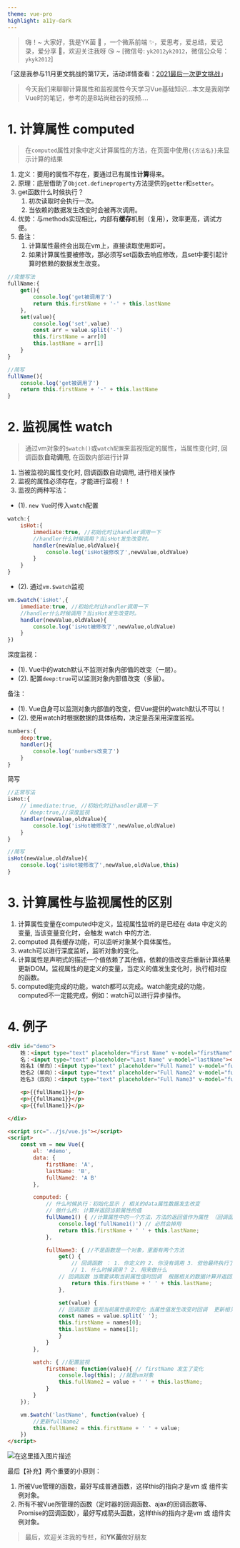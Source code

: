 ```yaml
---
theme: vue-pro
highlight: a11y-dark
---
```

> 嗨！~ 大家好，我是YK菌 🐷 ，一个微系前端 ✨，爱思考，爱总结，爱记录，爱分享 🏹，欢迎关注我呀 😘 ~ [微信号: `yk2012yk2012`，微信公众号：`ykyk2012`]


「这是我参与11月更文挑战的第17天，活动详情查看：[2021最后一次更文挑战](https://juejin.cn/post/7023643374569816095/ "https://juejin.cn/post/7023643374569816095/")」

> 今天我们来聊聊计算属性和监视属性今天学习Vue基础知识...本文是我刚学Vue时的笔记，参考的是B站尚硅谷的视频....


# 1. 计算属性 computed

> 在`computed`属性对象中定义计算属性的方法，在页面中使用`{{方法名}}`来显示计算的结果


1. 定义：要用的属性不存在，要通过已有属性**计算**得来。
2. 原理：底层借助了`Objcet.defineproperty`方法提供的`getter`和`setter`。
3. get函数什么时候执行？
    1) 初次读取时会执行一次。
    2) 当依赖的数据发生改变时会被再次调用。
4. 优势：与methods实现相比，内部有**缓存**机制（复用），效率更高，调试方便。
5. 备注：
    1) 计算属性最终会出现在vm上，直接读取使用即可。
    2) 如果计算属性要被修改，那必须写set函数去响应修改，且set中要引起计算时依赖的数据发生改变。

```javascript
//完整写法
fullName:{
    get(){
        console.log('get被调用了')
        return this.firstName + '-' + this.lastName
    },
    set(value){
        console.log('set',value)
        const arr = value.split('-')
        this.firstName = arr[0]
        this.lastName = arr[1]
    }
} 
```
```javascript
//简写
fullName(){
    console.log('get被调用了')
    return this.firstName + '-' + this.lastName
}
```

# 2. 监视属性 watch
> 通过vm对象的`$watch()`或`watch配置`来监视指定的属性，当属性变化时, 回调函数**自动调用**, 在函数内部进行计算


1. 当被监视的属性变化时, 回调函数自动调用, 进行相关操作
2. 监视的属性必须存在，才能进行监视！！
3. 监视的两种写法：
- (1). `new Vue`时传入`watch`配置


```javascript
watch:{
    isHot:{
        immediate:true, //初始化时让handler调用一下
        //handler什么时候调用？当isHot发生改变时。
        handler(newValue,oldValue){
            console.log('isHot被修改了',newValue,oldValue)
        }
    }
}
```
- (2). 通过`vm.$watch`监视
```javascript
vm.$watch('isHot',{
    immediate:true, //初始化时让handler调用一下
    //handler什么时候调用？当isHot发生改变时。
    handler(newValue,oldValue){
        console.log('isHot被修改了',newValue,oldValue)
    }
})
```

深度监视：
- (1). Vue中的watch默认不监测对象内部值的改变（一层）。
- (2). 配置`deep:true`可以监测对象内部值改变（多层）。

备注：
- (1). Vue自身可以监测对象内部值的改变，但Vue提供的watch默认不可以！
- (2). 使用watch时根据数据的具体结构，决定是否采用深度监视。

```javascript
numbers:{
    deep:true,
    handler(){
        console.log('numbers改变了')
    }
}
```
简写

```javascript
//正常写法
isHot:{
    // immediate:true, //初始化时让handler调用一下
    // deep:true,//深度监视
    handler(newValue,oldValue){
        console.log('isHot被修改了',newValue,oldValue)
    }
}
```

```javascript
//简写
isHot(newValue,oldValue){
    console.log('isHot被修改了',newValue,oldValue,this)
} 
```

# 3. 计算属性与监视属性的区别


1. 计算属性变量在computed中定义，监视属性监听的是已经在 data 中定义的变量, 当该变量变化时，会触发 watch 中的方法.
2. computed 具有缓存功能，可以监听对象某个具体属性。
3. watch可以进行深度监听，监听对象的变化。
4. 计算属性是声明式的描述一个值依赖了其他值，依赖的值改变后重新计算结果更新DOM。监视属性的是定义的变量，当定义的值发生变化时，执行相对应的函数。
5. computed能完成的功能，watch都可以完成。watch能完成的功能，computed不一定能完成，例如：watch可以进行异步操作。








# 4. 例子

```html
<div id="demo">
    姓：<input type="text" placeholder="First Name" v-model="firstName"><br>
    名：<input type="text" placeholder="Last Name" v-model="lastName"><br>
    姓名1（单向）：<input type="text" placeholder="Full Name1" v-model="fullName1"><br>
    姓名2（单向）：<input type="text" placeholder="Full Name2" v-model="fullName2"><br>
    姓名3（双向）：<input type="text" placeholder="Full Name3" v-model="fullName3"><br>

    <p>{{fullName1}}</p>
    <p>{{fullName1}}</p>
    <p>{{fullName1}}</p>

</div>

<script src="../js/vue.js"></script>
<script>
    const vm = new Vue({
        el: '#demo',
        data: {
            firstName: 'A',
            lastName: 'B',
            fullName2: 'A B'
        },

        computed: {
            // 什么时候执行：初始化显示 / 相关的data属性数据发生改变
            // 做什么的: 计算并返回当前属性的值
            fullName1() { //计算属性中的一个方法，方法的返回值作为属性 （回调函数）
                console.log('fullName1()') // 必然会掉用
                return this.firstName + ' ' + this.lastName;
            },

            fullName3: { //不是函数是一个对象，里面有两个方法  
                get() {
                    // 回调函数 ： 1. 你定义的 2. 你没有调用 3. 但他最终执行了
                    // 1. 什么时候调用？ 2. 用来做什么
                // 回调函数 当需要读取当前属性值时回调  根据相关的数据计算并返回当前属性的值
                    return this.firstName + ' ' + this.lastName;
                },

                set(value) {
                // 回调函数 监视当前属性值的变化 当属性值发生改变时回调  更新相关的属性数据
                const names = value.split(' ');
                this.firstName = names[0];
                this.lastName = names[1];
                }
            }
        },

        watch: { //配置监视
            firstName: function(value){ // firstName 发生了变化
                console.log(this); //就是vm对象
                this.fullName2 = value + ' ' + this.lastName;
            }
        }
    });

    vm.$watch('lastName', function(value) {
        //更新fullName2
        this.fullName2 = this.firstName + ' ' + value;
    })
</script>
```
![在这里插入图片描述](https://p3-juejin.byteimg.com/tos-cn-i-k3u1fbpfcp/46958fc1d10648d4bcec2cd4e105ab48~tplv-k3u1fbpfcp-zoom-1.image)

最后【补充】两个重要的小原则：
1. 所被Vue管理的函数，最好写成普通函数，这样this的指向才是vm 或 组件实例对象。
2. 所有不被Vue所管理的函数（定时器的回调函数、ajax的回调函数等、Promise的回调函数），最好写成箭头函数，这样this的指向才是vm 或 组件实例对象。



> 最后，欢迎关注我的专栏，和**YK菌**做好朋友